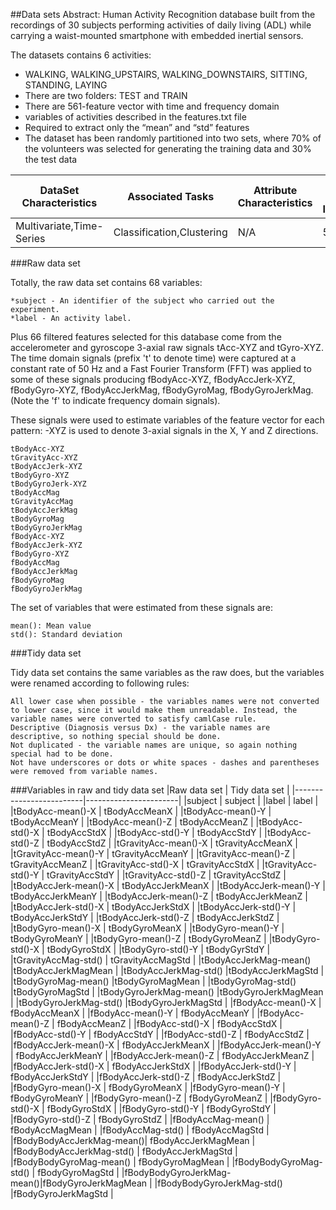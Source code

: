 ##Data sets
Abstract: Human Activity Recognition database built from the recordings of 30
subjects performing activities of daily living (ADL) while carrying a waist-mounted
smartphone with embedded inertial sensors.

The datasets contains 6 activities: 
* WALKING, WALKING_UPSTAIRS, WALKING_DOWNSTAIRS, SITTING, STANDING, LAYING
* There are two folders: TEST and TRAIN
* There are 561-feature vector with time and frequency domain
* variables of activities described in the features.txt file
* Required to extract only the “mean” and “std” features
* The dataset has been randomly partitioned into two sets, where 70% of the volunteers was selected for generating the training data and 30% the test data

|DataSet Characteristics|Associated Tasks|Attribute Characteristics|Number of Instances|Date Donated| Missing Values|
|-----------------------|----------------|-------------------------|-------------------|------------|---------------|
|Multivariate,Time-Series| Classification,Clustering|  N/A         |561                |2012-12-10  | N/A           |
 
###Raw data set

Totally, the raw data set contains 68 variables:

    *subject - An identifier of the subject who carried out the experiment.
    *label - An activity label.

Plus 66 filtered features selected for this database come from the accelerometer and gyroscope 3-axial raw signals tAcc-XYZ and tGyro-XYZ. The time domain signals (prefix 't' to denote time) were captured at a constant rate of 50 Hz and a Fast Fourier Transform (FFT) was applied to some of these signals producing fBodyAcc-XYZ, fBodyAccJerk-XYZ, 
fBodyGyro-XYZ, fBodyAccJerkMag, fBodyGyroMag, fBodyGyroJerkMag. (Note the 'f' to indicate frequency domain signals). 

These signals were used to estimate variables of the feature vector for each pattern:
-XYZ is used to denote 3-axial signals in the X, Y and Z directions.

    tBodyAcc-XYZ
    tGravityAcc-XYZ
    tBodyAccJerk-XYZ
    tBodyGyro-XYZ
    tBodyGyroJerk-XYZ
    tBodyAccMag
    tGravityAccMag
    tBodyAccJerkMag
    tBodyGyroMag
    tBodyGyroJerkMag
    fBodyAcc-XYZ
    fBodyAccJerk-XYZ
    fBodyGyro-XYZ
    fBodyAccMag
    fBodyAccJerkMag
    fBodyGyroMag
    fBodyGyroJerkMag

The set of variables that were estimated from these signals are:

    mean(): Mean value
    std(): Standard deviation

###Tidy data set

Tidy data set contains the same variables as the raw does, but the variables were renamed according to following rules:

    All lower case when possible - the variables names were not converted to lower case, since it would make them unreadable. Instead, the variable names were converted to satisfy camlCase rule.
    Descriptive (Diagnosis versus Dx) - the variable names are descriptive, so nothing special should be done.
    Not duplicated - the variable names are unique, so again nothing special had to be done.
    Not have underscores or dots or white spaces - dashes and parentheses were removed from variable names.

###Variables in raw and tidy data set
|Raw data set 	           |   Tidy data set       |
|-------------------------|-----------------------|
|subject 	                |      subject          |
|label 	                  |   label               | 
|tBodyAcc-mean()-X 	      | tBodyAccMeanX         |
|tBodyAcc-mean()-Y 	      |   tBodyAccMeanY       |
|tBodyAcc-mean()-Z 	      |   tBodyAccMeanZ       |
|tBodyAcc-std()-X 	       |     tBodyAccStdX      |
|tBodyAcc-std()-Y 	       |     tBodyAccStdY      |
|tBodyAcc-std()-Z 	       |     tBodyAccStdZ      |
|tGravityAcc-mean()-X 	   |   tGravityAccMeanX    |
|tGravityAcc-mean()-Y 	   |   tGravityAccMeanY    |
|tGravityAcc-mean()-Z 	   |   tGravityAccMeanZ    |
|tGravityAcc-std()-X 	    |     tGravityAccStdX   |
|tGravityAcc-std()-Y 	    |     tGravityAccStdY   |
|tGravityAcc-std()-Z 	    |     tGravityAccStdZ   |
|tBodyAccJerk-mean()-X 	  |    tBodyAccJerkMeanX  |
|tBodyAccJerk-mean()-Y 	  |    tBodyAccJerkMeanY  |
|tBodyAccJerk-mean()-Z 	  |    tBodyAccJerkMeanZ  |
|tBodyAccJerk-std()-X 	   |   tBodyAccJerkStdX    |
|tBodyAccJerk-std()-Y 	   |   tBodyAccJerkStdY    |
|tBodyAccJerk-std()-Z 	   |   tBodyAccJerkStdZ    |
|tBodyGyro-mean()-X 	     |    tBodyGyroMeanX     |
|tBodyGyro-mean()-Y 	     |    tBodyGyroMeanY     |
|tBodyGyro-mean()-Z 	     |    tBodyGyroMeanZ     |
|tBodyGyro-std()-X 	      |   tBodyGyroStdX       |
|tBodyGyro-std()-Y 	      |   tBodyGyrStdY        |
|tGravityAccMag-std() 	   |   tGravityAccMagStd   |
|tBodyAccJerkMag-mean() 	 |tBodyAccJerkMagMean    |
|tBodyAccJerkMag-std() 	  |tBodyAccJerkMagStd     |
|tBodyGyroMag-mean() 	    |tBodyGyroMagMean       |
|tBodyGyroMag-std() 	     |tBodyGyroMagStd        |
|tBodyGyroJerkMag-mean()  |tBodyGyroJerkMagMean   |
|tBodyGyroJerkMag-std() 	 |tBodyGyroJerkMagStd    |
|fBodyAcc-mean()-X 	      |   fBodyAccMeanX       |
|fBodyAcc-mean()-Y 	      |   fBodyAccMeanY       |
|fBodyAcc-mean()-Z 	      |   fBodyAccMeanZ       |
|fBodyAcc-std()-X 	       |     fBodyAccStdX      |
|fBodyAcc-std()-Y 	       |     fBodyAccStdY      |
|fBodyAcc-std()-Z 	       |     fBodyAccStdZ      |
|fBodyAccJerk-mean()-X 	  |    fBodyAccJerkMeanX  |
|fBodyAccJerk-mean()-Y 	  |    fBodyAccJerkMeanY  | 
|fBodyAccJerk-mean()-Z 	  |    fBodyAccJerkMeanZ  |
|fBodyAccJerk-std()-X 	   |   fBodyAccJerkStdX    |
|fBodyAccJerk-std()-Y 	   |   fBodyAccJerkStdY    |
|fBodyAccJerk-std()-Z     |   fBodyAccJerkStdZ    |
|fBodyGyro-mean()-X 	     |    fBodyGyroMeanX     |
|fBodyGyro-mean()-Y 	     |   fBodyGyroMeanY      |
|fBodyGyro-mean()-Z 	     |   fBodyGyroMeanZ      |
|fBodyGyro-std()-X 	      |  fBodyGyroStdX        |
|fBodyGyro-std()-Y 	      |  fBodyGyroStdY        |
|fBodyGyro-std()-Z 	      |  fBodyGyroStdZ        |
|fBodyAccMag-mean() 	     |   fBodyAccMagMean     |
|fBodyAccMag-std() 	      |  fBodyAccMagStd       |
|fBodyBodyAccJerkMag-mean()| 	fBodyAccJerkMagMean |
|fBodyBodyAccJerkMag-std() | fBodyAccJerkMagStd   |
|fBodyBodyGyroMag-mean() 	 |  fBodyGyroMagMean    |
|fBodyBodyGyroMag-std() 	  |    fBodyGyroMagStd   |
|fBodyBodyGyroJerkMag-mean()|fBodyGyroJerkMagMean |
|fBodyBodyGyroJerkMag-std() |fBodyGyroJerkMagStd  |
